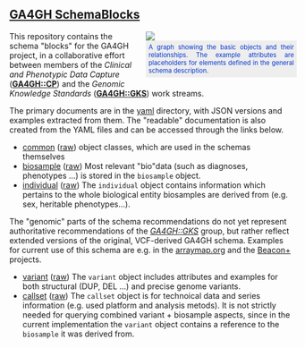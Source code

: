 ## [GA4GH __SchemaBlocks__](https://ga4gh-metadata.github.io/schemas/)

<div style="display: block; float: right; width: 260px; margin: 0px 0px 15px 15px; ">
  <img src="https://ga4gh-metadata.github.io/schemas/rsrc/img/ga4gh-object-model.png" />
  <div style="display: block; width: 260px; text-align: justify; font-size: 0.8em; color: #03c; background-color: #eee; padding: 5px;">
A graph showing the basic objects and their relationships. The example attributes are placeholders for elements defined in the general schema description.
  </div>
</div>

This repository contains the schema "blocks" for the GA4GH project, in a collaborative effort between members of the _Clinical and Phenotypic Data Capture_ ([__GA4GH::CP__](http://ga4gh-cp.github.io)) and the _Genomic Knowledge Standards_ ([__GA4GH::GKS__](http://ga4gh-gks.github.io)) work streams.

The primary documents are in the [yaml](./yaml/) directory, with JSON versions and examples extracted from them. The "readable" documentation is also created from the YAML files and can be accessed through the links below.

* [common](./main/doc/common.md) ([raw](/schemas/main/yaml/common.yaml))
    object classes, which are used in the schemas themselves
* [biosample](./main/doc/biosample.md) ([raw](/schemas/yaml/doc/biosample.yaml))
    Most relevant "bio"data (such as diagnoses, phenotypes ...) is stored in the `biosample` object.
* [individual](./main/doc/individual.md) ([raw](/schemas/yaml/doc/individual.yaml))
    The `individual` object contains information which pertains to the whole biological entity biosamples are derived from (e.g. sex, heritable phenotypes...).

The "genomic" parts of the schema recommendations do not yet represent authoritative recommendations of the [_GA4GH::GKS_](http://ga4gh-gks.github.io) group, but rather reflect extended versions of the original, VCF-derived GA4GH schema. Examples for current use of this schema are e.g. in the [arraymap.org](http://arraymap.org) and the [Beacon+](http://beacon.progenetix.org) projects.

* [variant](./main/doc/variant.md) ([raw](/schemas/main/yaml/variant.yaml))
    The `variant` object includes attributes and examples for both structural (DUP, DEL ...) and precise genome variants.
* [callset](./main/doc/callset.md) ([raw](/schemas/main/yaml/callset.yaml))
    The `callset` object is for technoical data and series information (e.g. used platform and analysis metods). It is not strictly needed for querying combined variant + biosample aspects, since in the current implementation the `variant` object contains a reference to the `biosample` it was derived from.
